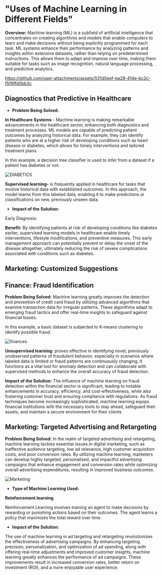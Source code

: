 # "Uses of Machine Learning in Different Fields"

**Overview:** Machine learning (ML) is a subfield of artificial intelligence that concentrates on creating algorithms and models that enable computers to learn and make decisions without being explicitly programmed for each task. ML systems enhance their performance by analyzing patterns and insights within extensive datasets, rather than relying on predetermined instructions. This allows them to adapt and improve over time, making them suitable for tasks such as image recognition, natural language processing, and predictive analytics.

https://github.com/user-attachments/assets/531d0eef-ea28-414e-bc2c-f5f6ffd0bb3c

## Diagnostics that Predictive in Healthcare

* **Problem Being Solved:**

**In Healthcare Systems** - Machine learning is making remarkable advancements in the healthcare sector, enhancing both diagnostics and treatment processes. ML models are capable of predicting patient outcomes by analyzing historical data. For example, they can identify patients who are at a higher risk of developing conditions such as heart disease or diabetes, which allows for timely interventions and tailored treatment plans.

 In this example, a decision tree classifier is used to infer from a dataset if a patient has diabetes or not.

 ![DIABETICS](https://github.com/user-attachments/assets/dafcfca0-6cac-4690-8196-4600e359d1fc)

 **Supervised learning-** is frequently applied in healthcare for tasks that involve historical data with established outcomes. In this approach, the model learns from this labeled data, enabling it to make predictions or classifications on new, previously unseen data.

 * **Impact of the Solution:**

Early Diagnosis:

**Benefit:** By identifying patients at risk of developing conditions like diabetes earlier, supervised learning models in healthcare enable timely interventions, lifestyle modifications, and preventive measures. This early management approach can potentially prevent or delay the onset of the disease altogether, ultimately reducing the risk of severe complications associated with conditions such as diabetes.

## Marketing: Customized Suggestions 
## Finance: Fraud Identification

**Problem Being Solved:**
Machine learning greatly improves the detection and prevention of credit card fraud by utilizing advanced algorithms that examine transaction data for irregular patterns. These algorithms adapt to emerging fraud tactics and offer real-time insights to safeguard against financial losses.

In this example, a basic dataset is subjected to K-means clustering to identify possible fraud.

![finances](https://github.com/user-attachments/assets/39d3aa57-7e1b-46cc-9fea-201eb23cd604)

**Unsupervised learning:** proves effective in identifying novel, previously unobserved patterns of fraudulent behavior, especially in scenarios where labeled data is limited or fraud patterns are continuously changing. It functions as a vital tool for anomaly detection and can collaborate with supervised methods to enhance the overall accuracy of fraud detection.

**Impact of the Solution:**
The influence of machine learning on fraud detection within the financial sector is significant, leading to notable enhancements in accuracy, efficiency, and cost-effectiveness, while also fostering customer trust and ensuring compliance with regulations. As fraud techniques become increasingly sophisticated, machine learning equips financial institutions with the necessary tools to stay ahead, safeguard their assets, and maintain a secure environment for their clients.

##  Marketing: Targeted Advertising and Retargeting
 **Problem Being Solved:**
In the realm of targeted advertising and retargeting, machine learning tackles essential issues in digital marketing, such as ineffective audience targeting, low ad relevance, high customer acquisition costs, and poor conversion rates. By utilizing machine learning, marketers can develop highly targeted, personalized, and impactful advertising campaigns that enhance engagement and conversion rates while optimizing overall advertising expenditures, resulting in improved business outcomes.

![Marketing](https://github.com/user-attachments/assets/2ae801fd-80df-4576-b851-7da5e04b8002)

* **Type of Machine Learning Used:**

**Reinforcement learning**

Reinforcement Learning involves training an agent to make decisions by rewarding or punishing actions based on their outcomes. The agent learns a policy that maximizes the total reward over time.

* **Impact of the Solution:**

The use of machine learning in ad targeting and retargeting revolutionizes the effectiveness of advertising campaigns. By enhancing targeting precision, personalization, and optimization of ad spending, along with offering real-time adjustments and improved customer insights, machine learning greatly enhances the performance of ad campaigns. These improvements result in increased conversion rates, better return on investment (ROI), and a more enjoyable user experience.



